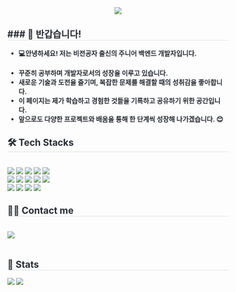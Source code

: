 <div align= "center">
    <img src="https://capsule-render.vercel.app/api?type=waving&color=auto&height=240&text='Seo%20Hong's%20Work%20Log&animation=fadeIn&fontColor=ffffff&fontSize=60" />
    </div>
    <div style="text-align: left;"> 
    <h2 style="border-bottom: 1px solid #d8dee4; color: #282d33;"> ### 👋 반갑습니다! </h2>  
    <div style="font-weight: 700; font-size: 15px; text-align: left; color: #282d33;">
<ul>
    <li>💻안녕하세요! 저는 비전공자 출신의 주니어 백엔드 개발자입니다.</li><br>
    <li> 꾸준히 공부하며 개발자로서의 성장을 이루고 있습니다.</li>
    <li><b>새로운 기술과 도전</b>을 즐기며, 복잡한 문제를 해결할 때의 성취감을 좋아합니다.</li>
    <li>이 페이지는 제가 학습하고 경험한 것들을 기록하고 공유하기 위한 공간입니다.</li>
    <li>앞으로도 다양한 프로젝트와 배움을 통해 한 단계씩 성장해 나가겠습니다. 😊</li>
</ul>

</div> 
    </div>
    <div style="text-align: left;">
    <h2 style="border-bottom: 1px solid #d8dee4; color: #282d33;"> 🛠️ Tech Stacks </h2> <br> 
    <div style="margin: ; text-align: left;" "text-align: left;"> <img src="https://img.shields.io/badge/Git-F05032?style=plastic&logo=Git&logoColor=white">
          <img src="https://img.shields.io/badge/HTML5-E34F26?style=plastic&logo=HTML5&logoColor=white">
          <img src="https://img.shields.io/badge/Java-007396?style=plastic&logo=Java&logoColor=white">
          <img src="https://img.shields.io/badge/MySQL-4479A1?style=plastic&logo=MySQL&logoColor=white">
          <img src="https://img.shields.io/badge/Slack-4A154B?style=plastic&logo=Slack&logoColor=white">
          <br/><img src="https://img.shields.io/badge/Spring-6DB33F?style=plastic&logo=Spring&logoColor=white">
          <img src="https://img.shields.io/badge/Spring Boot-6DB33F?style=plastic&logo=Spring Boot&logoColor=white">
          <img src="https://img.shields.io/badge/Notion-000000?style=plastic&logo=Notion&logoColor=white">
          <img src="https://img.shields.io/badge/React-61DAFB?style=plastic&logo=React&logoColor=white">
          <img src="https://img.shields.io/badge/MongoDB-47A248?style=plastic&logo=MongoDB&logoColor=white">
          <br/><img src="https://img.shields.io/badge/Docker-2496ED?style=plastic&logo=Docker&logoColor=white">
          <img src="https://img.shields.io/badge/Linux-FCC624?style=plastic&logo=Linux&logoColor=white">
          <img src="https://img.shields.io/badge/CSS3-1572B6?style=plastic&logo=CSS3&logoColor=white">
          <img src="https://img.shields.io/badge/Javascript-F7DF1E?style=plastic&logo=Javascript&logoColor=white">
          </div>
    </div>
    <div style="text-align: left;">
    <h2 style="border-bottom: 1px solid #d8dee4; color: #282d33;"> 🧑‍💻 Contact me </h2> <br> 
    <div style="text-align: left;"> <a href=https://www.notion.so/d36ad6fe585e45d7aea9de9ed864b2ce> <img src="https://img.shields.io/badge/Notion-000000?style=plastic&logo=Notion&logoColor=white&link=https://www.notion.so/d36ad6fe585e45d7aea9de9ed864b2ce"> </a>
          </div>  <br> 
    <div style="text-align: left;">  </div> 
    </div>
    <div style="text-align: left;"> 
    <h2 style="border-bottom: 1px solid #d8dee4; color: #282d33;"> 🏅 Stats </h2> <div style="text-align: left;"> <img src="https://github-readme-stats.vercel.app/api?username=SeoHong23&bg_color=180,8ebeec,00000000&title_color=000000&text_color=000000"
         /> <img src="https://github-readme-stats.vercel.app/api/top-langs/?username=SeoHong23&layout=compact&bg_color=180,8ebeec,00000000&title_color=000000&text_color=000000"
           /> </div> 
    </div>
    
